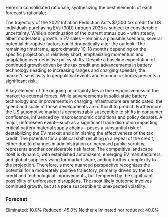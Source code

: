 Here’s a consolidated rationale, synthesizing the best elements of each forecast’s rationale:

The trajectory of the 2022 Inflation Reduction Act’s $7,500 tax credit for US individuals purchasing EVs (30D) through 2025 is subject to considerable uncertainty. While a continuation of the current status quo – with steady, albeit moderated, growth in EV sales – remains a plausible scenario, several potential disruptive factors could dramatically alter the outlook. The remaining timeframe, approximately 10-18 months depending on the specific projection, is relatively short, emphasizing momentum and adaptation over definitive policy shifts.  Despite a baseline expectation of continued growth driven by the tax credit and advancements in battery technology (leading to increasing ranges and charging speeds), the market's sensitivity to geopolitical events and economic shocks presents a significant risk.

A key element of the ongoing uncertainty lies in the responsiveness of the market to external forces. While advancements in solid-state battery technology and improvements in charging infrastructure are anticipated, the speed and scale of these developments are difficult to predict. Furthermore, the US automotive market is demonstrably susceptible to shifts in consumer confidence, influenced by macroeconomic conditions and policy debates.  A major, unforeseen event—such as a significant trade disruption impacting critical battery material supply chains—poses a substantial risk of destabilizing the EV market and diminishing the effectiveness of the tax credit.  The potential for a political shift resulting in a repeal of the credit, either due to changes in administration or increased public scrutiny, represents another considerable risk factor.  The competitive landscape itself is dynamic, with established automakers, emerging EV manufacturers, and global suppliers vying for market share, adding further complexity to the projection.  Therefore, a more nuanced perspective recognizes the potential for a moderately positive trajectory, primarily driven by the tax credit and technological improvements, but tempered by the significant possibility of unforeseen disruptions. The most likely outcome involves continued growth, but at a pace susceptible to unexpected volatility.

### Forecast

Eliminated: 10.0%
Reduced: 45.0%
Neither eliminated nor reduced: 40.0%